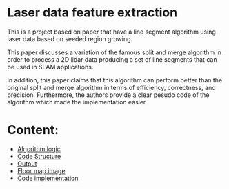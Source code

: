 # Laser data feature extraction

This is a project based on paper that have a line segment algorithm using laser data based on seeded region growing.

This paper discusses a variation of the famous split and merge algorithm in order to process a 2D lidar data producing a set of line segments that can be used in SLAM applications.

In addition, this paper claims that this algorithm can perform better than the original split and merge algorithm in terms of efficiency, correctness, and precision. Furthermore, the authors provide a clear pesudo code of the algorithm which made the implementation easier.

# Content:
- [Algorithm logic](https://github.com/HendEmad/Autonomous-navigation-system/blob/main/Line%20segment%20extraction%20algorithm%20for%20SLAM%20applications/Algorithm%20logic.md)
- [Code Structure](https://github.com/HendEmad/Autonomous-navigation-system/blob/main/Line%20segment%20extraction%20algorithm%20for%20SLAM%20applications/Code%20structure.md)
- [Output](https://github.com/HendEmad/Autonomous-navigation-system/blob/main/Line%20segment%20extraction%20algorithm%20for%20SLAM%20applications/Code/Output.md)
- [Floor map image](https://github.com/HendEmad/Autonomous-navigation-system/blob/main/Line%20segment%20extraction%20algorithm%20for%20SLAM%20applications/Code/Original%20floor%20map.md)
- [Code implementation](https://github.com/HendEmad/Autonomous-navigation-system/tree/main/Line%20segment%20extraction%20algorithm%20for%20SLAM%20applications/Code)

